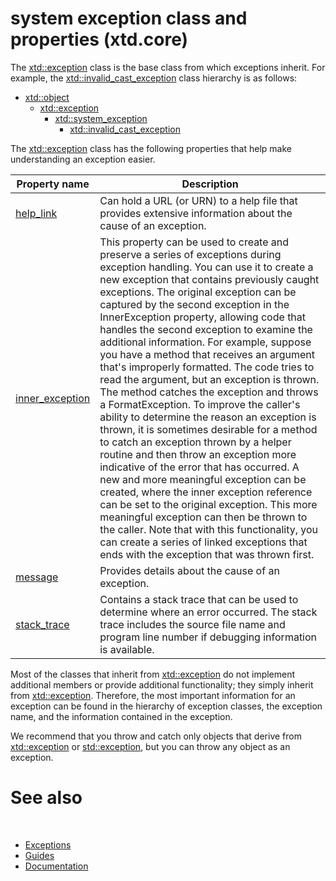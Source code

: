 # system exception class and properties (xtd.core)

The [xtd::exception](https://gammasoft71.github.io/xtd/reference_guides/latest/classxtd_1_1exception.html) class is the base class from which exceptions inherit. 
For example, the [xtd::invalid_cast_exception](https://gammasoft71.github.io/xtd/reference_guides/latest/classxtd_1_1invalid__cast__exception.html) class hierarchy is as follows:

* [xtd::object](https://gammasoft71.github.io/xtd/reference_guides/latest/classxtd_1_1object.html)
  * [xtd::exception](https://gammasoft71.github.io/xtd/reference_guides/latest/classxtd_1_1exception.html)
    * [xtd::system_exception](https://gammasoft71.github.io/xtd/reference_guides/latest/classxtd_1_1system__exception.html)
      * [xtd::invalid_cast_exception](https://gammasoft71.github.io/xtd/reference_guides/latest/classxtd_1_1invalid__cast__exception.html)

The [xtd::exception](https://gammasoft71.github.io/xtd/reference_guides/latest/classxtd_1_1exception.html) class has the following properties that help make understanding an exception easier.

| Property name                                                                                                                             | Description                                                                                                                                                                                                                                                                                                                                                                                                                                                                                                                                                                                                                                                                                                                                                                                                                                                                                                                                                                                                                                                                                                                                                                                        |
| ----------------------------------------------------------------------------------------------------------------------------------------- | -------------------------------------------------------------------------------------------------------------------------------------------------------------------------------------------------------------------------------------------------------------------------------------------------------------------------------------------------------------------------------------------------------------------------------------------------------------------------------------------------------------------------------------------------------------------------------------------------------------------------------------------------------------------------------------------------------------------------------------------------------------------------------------------------------------------------------------------------------------------------------------------------------------------------------------------------------------------------------------------------------------------------------------------------------------------------------------------------------------------------------------------------------------------------------------------------- |
| [help_link](https://gammasoft71.github.io/xtd/reference_guides/latest/classxtd_1_1exception.html#af6397881321f0c343500c6184963bd0c)       | Can hold a URL (or URN) to a help file that provides extensive information about the cause of an exception.                                                                                                                                                                                                                                                                                                                                                                                                                                                                                                                                                                                                                                                                                                                                                                                                                                                                                                                                                                                                                                                                                        |
| [inner_exception](https://gammasoft71.github.io/xtd/reference_guides/latest/classxtd_1_1exception.html#ad05d51d23eeffcdfd0d86d6668514384) | This property can be used to create and preserve a series of exceptions during exception handling. You can use it to create a new exception that contains previously caught exceptions. The original exception can be captured by the second exception in the InnerException property, allowing code that handles the second exception to examine the additional information. For example, suppose you have a method that receives an argument that's improperly formatted. The code tries to read the argument, but an exception is thrown. The method catches the exception and throws a FormatException. To improve the caller's ability to determine the reason an exception is thrown, it is sometimes desirable for a method to catch an exception thrown by a helper routine and then throw an exception more indicative of the error that has occurred. A new and more meaningful exception can be created, where the inner exception reference can be set to the original exception. This more meaningful exception can then be thrown to the caller. Note that with this functionality, you can create a series of linked exceptions that ends with the exception that was thrown first. |
| [message](https://gammasoft71.github.io/xtd/reference_guides/latest/classxtd_1_1exception.html#a472b56575bd47dbd829931c900a16600)         | Provides details about the cause of an exception.                                                                                                                                                                                                                                                                                                                                                                                                                                                                                                                                                                                                                                                                                                                                                                                                                                                                                                                                                                                                                                                                                                                                                  |
| [stack_trace](https://gammasoft71.github.io/xtd/reference_guides/latest/classxtd_1_1exception.html#ae8b169a950f0f009661b21e472ebf6e4)     | Contains a stack trace that can be used to determine where an error occurred. The stack trace includes the source file name and program line number if debugging information is available.                                                                                                                                                                                                                                                                                                                                                                                                                                                                                                                                                                                                                                                                                                                                                                                                                                                                                                                                                                                                         |

Most of the classes that inherit from [xtd::exception](https://gammasoft71.github.io/xtd/reference_guides/latest/classxtd_1_1exception.html) do not implement additional members or provide additional functionality; they simply inherit from [xtd::exception](https://gammasoft71.github.io/xtd/reference_guides/latest/classxtd_1_1exception.html). 
Therefore, the most important information for an exception can be found in the hierarchy of exception classes, the exception name, and the information contained in the exception.

We recommend that you throw and catch only objects that derive from [xtd::exception](https://gammasoft71.github.io/xtd/reference_guides/latest/classxtd_1_1exception.html) or [std::exception](https://en.cppreference.com/w/cpp/error/exception), but you can throw any object as an exception.

# See also
​
* [Exceptions](/docs/documentation/guides/xtd.core/Exceptions/overview)
* [Guides](/docs/documentation/guides)
* [Documentation](/docs/documentation)

[//]: # (https://learn.microsoft.com/en-us/dotnet/standard/exceptions/exception-class-and-properties)
